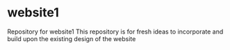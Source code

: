 # website1
Repository for website1
This repository is for fresh ideas to incorporate and build upon the existing design of the website
